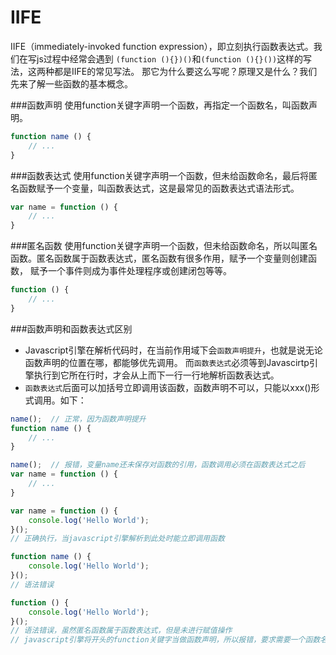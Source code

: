 # IIFE
IIFE（immediately-invoked function expression），即立刻执行函数表达式。我们在写js过程中经常会遇到
`(function (){})()`和`(function (){}())`这样的写法，这两种都是IIFE的常见写法。
那它为什么要这么写呢？原理又是什么？我们先来了解一些函数的基本概念。

###函数声明
使用function关键字声明一个函数，再指定一个函数名，叫函数声明。
```javascript
function name () {
	// ...
}
```

###函数表达式
使用function关键字声明一个函数，但未给函数命名，最后将匿名函数赋予一个变量，叫函数表达式，这是最常见的函数表达式语法形式。
```javascript
var name = function () {
	// ...
}
```

###匿名函数
使用function关键字声明一个函数，但未给函数命名，所以叫匿名函数。匿名函数属于函数表达式，匿名函数有很多作用，赋予一个变量则创建函数，
赋予一个事件则成为事件处理程序或创建闭包等等。
```javascript
function () {
	// ...
}
```

###函数声明和函数表达式区别
* Javascript引擎在解析代码时，在当前作用域下会`函数声明提升`，也就是说无论函数声明的位置在哪，都能够优先调用。
而`函数表达式`必须等到Javascirtp引擎执行到它所在行时，才会从上而下一行一行地解析函数表达式。
* `函数表达式`后面可以加括号立即调用该函数，函数声明不可以，只能以xxx()形式调用。如下：

```javascript
name();  // 正常，因为函数声明提升
function name () {
	// ...
}

name();  // 报错，变量name还未保存对函数的引用，函数调用必须在函数表达式之后
var name = function () {
	// ...
}

var name = function () {
	console.log('Hello World');
}();
// 正确执行，当javascript引擎解析到此处时能立即调用函数

function name () {
	console.log('Hello World');
}();
// 语法错误

function () {
	console.log('Hello World');
}();
// 语法错误，虽然匿名函数属于函数表达式，但是未进行赋值操作
// javascript引擎将开头的function关键字当做函数声明，所以报错，要求需要一个函数名
```